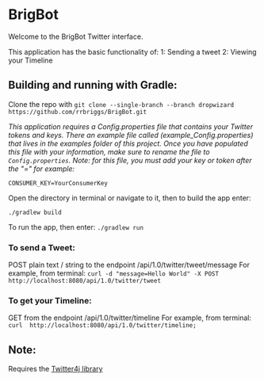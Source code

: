 # BrigBot

Welcome to the BrigBot Twitter interface. 

This application has the basic functionality of:
1: Sending a tweet
2: Viewing your Timeline

## Building and running with Gradle:

Clone the repo with `git clone --single-branch --branch dropwizard https://github.com/rrbriggs/BrigBot.git`

*This application requires a Config.properties file that contains your Twitter tokens and keys.
There an example file called (example_Config.properties) that lives in the examples folder of this project.
Once you have populated this file with your information, make sure to rename the file to `Config.properties`.
Note: for this file, you must add your key or token after the "=" for example:*

`CONSUMER_KEY=YourConsumerKey`

Open the directory in terminal or navigate to it, then to build the app enter:

`./gradlew build`

To run the app, then enter:
`./gradlew run`

### To send a Tweet:
POST plain text / string to the endpoint /api/1.0/twitter/tweet/message
For example, from terminal: `curl -d "message=Hello World" -X POST http://localhost:8080/api/1.0/twitter/tweet`

### To get your Timeline:
GET from the endpoint /api/1.0/twitter/timeline
For example, from terminal: `curl  http://localhost:8080/api/1.0/twitter/timeline;`



## Note:

Requires the [Twitter4j library](http://twitter4j.org/en/http://twitter4j.org/en/)
